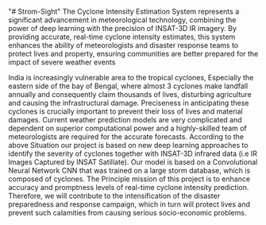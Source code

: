 "# Strom-Sight" 
The Cyclone Intensity Estimation System represents a significant advancement in meteorological technology, combining the
power of deep learning with the precision of INSAT-3D IR imagery. By providing accurate, real-time cyclone intensity
estimates, this system enhances the ability of meteorologists and disaster response teams to protect lives and property,
ensuring communities are better prepared for the impact of severe weather events

India is increasingly vulnerable area to the tropical cyclones, Especially the eastern side of the bay
of Bengal, where almost 3 cyclones make landfall annually and consequently claim thousands of
lives, disturbing agriculture and causing the infrastructural damage. Preciseness in anticipating
these cyclones is crucially important to prevent their loss of lives and material damages. Current
weather prediction models are very complicated and dependent on superior computational power
and a highly-skilled team of meteorologists are required for the accurate forecasts. According to
the above Situation our project is based on new deep learning approaches to identify the severity
of cyclones together with INSAT-3D infrared data (i.e IR Images Captured by INSAT Satillate).
Our model is based on a Convolutional Neural Network CNN that was trained on a large storm
database, which is composed of cyclones. The Principle mission of this project is to enhance
accuracy and promptness levels of real-time cyclone intensity prediction. Therefore, we will
contribute to the intensification of the disaster preparedness and response campaign, which in turn
will protect lives and prevent such calamities from causing serious socio-economic problems.
